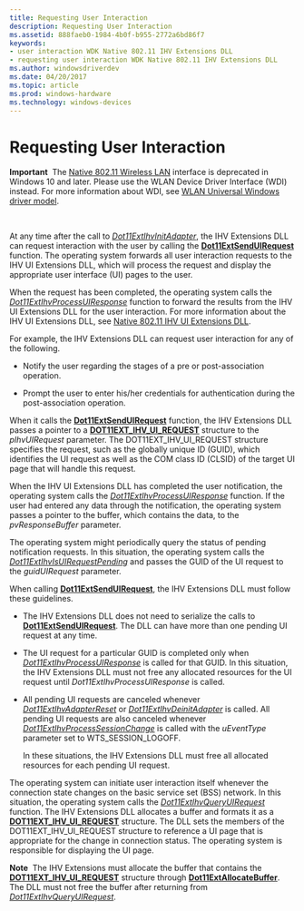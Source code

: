 ```yaml
---
title: Requesting User Interaction
description: Requesting User Interaction
ms.assetid: 888faeb0-1984-4b0f-b955-2772a6bd86f7
keywords:
- user interaction WDK Native 802.11 IHV Extensions DLL
- requesting user interaction WDK Native 802.11 IHV Extensions DLL
ms.author: windowsdriverdev
ms.date: 04/20/2017
ms.topic: article
ms.prod: windows-hardware
ms.technology: windows-devices
---
```


# Requesting User Interaction


**Important**  The [Native 802.11 Wireless LAN](native-802-11-wireless-lan4.md) interface is deprecated in Windows 10 and later. Please use the WLAN Device Driver Interface (WDI) instead. For more information about WDI, see [WLAN Universal Windows driver model](wifi-universal-driver-model.md).

 

At any time after the call to [*Dot11ExtIhvInitAdapter*](https://msdn.microsoft.com/library/windows/hardware/ff547469), the IHV Extensions DLL can request interaction with the user by calling the [**Dot11ExtSendUIRequest**](https://msdn.microsoft.com/library/windows/hardware/ff547567) function. The operating system forwards all user interaction requests to the IHV UI Extensions DLL, which will process the request and display the appropriate user interface (UI) pages to the user.

When the request has been completed, the operating system calls the [*Dot11ExtIhvProcessUIResponse*](https://msdn.microsoft.com/library/windows/hardware/ff547504) function to forward the results from the IHV UI Extensions DLL for the user interaction. For more information about the IHV UI Extensions DLL, see [Native 802.11 IHV UI Extensions DLL](https://msdn.microsoft.com/library/windows/hardware/ff560635).

For example, the IHV Extensions DLL can request user interaction for any of the following.

-   Notify the user regarding the stages of a pre or post-association operation.

-   Prompt the user to enter his/her credentials for authentication during the post-association operation.

When it calls the [**Dot11ExtSendUIRequest**](https://msdn.microsoft.com/library/windows/hardware/ff547567) function, the IHV Extensions DLL passes a pointer to a [**DOT11EXT\_IHV\_UI\_REQUEST**](https://msdn.microsoft.com/library/windows/hardware/ff547637) structure to the *pIhvUIRequest* parameter. The DOT11EXT\_IHV\_UI\_REQUEST structure specifies the request, such as the globally unique ID (GUID), which identifies the UI request as well as the COM class ID (CLSID) of the target UI page that will handle this request.

When the IHV UI Extensions DLL has completed the user notification, the operating system calls the [*Dot11ExtIhvProcessUIResponse*](https://msdn.microsoft.com/library/windows/hardware/ff547504) function. If the user had entered any data through the notification, the operating system passes a pointer to the buffer, which contains the data, to the *pvResponseBuffer* parameter.

The operating system might periodically query the status of pending notification requests. In this situation, the operating system calls the [*Dot11ExtIhvIsUIRequestPending*](https://msdn.microsoft.com/library/windows/hardware/ff547479) and passes the GUID of the UI request to the *guidUIRequest* parameter.

When calling [**Dot11ExtSendUIRequest**](https://msdn.microsoft.com/library/windows/hardware/ff547567), the IHV Extensions DLL must follow these guidelines.

-   The IHV Extensions DLL does not need to serialize the calls to [**Dot11ExtSendUIRequest**](https://msdn.microsoft.com/library/windows/hardware/ff547567). The DLL can have more than one pending UI request at any time.

-   The UI request for a particular GUID is completed only when [*Dot11ExtIhvProcessUIResponse*](https://msdn.microsoft.com/library/windows/hardware/ff547504) is called for that GUID. In this situation, the IHV Extensions DLL must not free any allocated resources for the UI request until *Dot11ExtIhvProcessUIResponse* is called.

-   All pending UI requests are canceled whenever [*Dot11ExtIhvAdapterReset*](https://msdn.microsoft.com/library/windows/hardware/ff547434) or [*Dot11ExtIhvDeinitAdapter*](https://msdn.microsoft.com/library/windows/hardware/ff547452) is called. All pending UI requests are also canceled whenever [*Dot11ExtIhvProcessSessionChange*](https://msdn.microsoft.com/library/windows/hardware/ff547501) is called with the *uEventType* parameter set to WTS\_SESSION\_LOGOFF.

    In these situations, the IHV Extensions DLL must free all allocated resources for each pending UI request.

The operating system can initiate user interaction itself whenever the connection state changes on the basic service set (BSS) network. In this situation, the operating system calls the [*Dot11ExtIhvQueryUIRequest*](https://msdn.microsoft.com/library/windows/hardware/ff547507) function. The IHV Extensions DLL allocates a buffer and formats it as a [**DOT11EXT\_IHV\_UI\_REQUEST**](https://msdn.microsoft.com/library/windows/hardware/ff547637) structure. The DLL sets the members of the DOT11EXT\_IHV\_UI\_REQUEST structure to reference a UI page that is appropriate for the change in connection status. The operating system is responsible for displaying the UI page.

**Note**  The IHV Extensions must allocate the buffer that contains the [**DOT11EXT\_IHV\_UI\_REQUEST**](https://msdn.microsoft.com/library/windows/hardware/ff547637) structure through [**Dot11ExtAllocateBuffer**](https://msdn.microsoft.com/library/windows/hardware/ff547419). The DLL must not free the buffer after returning from [*Dot11ExtIhvQueryUIRequest*](https://msdn.microsoft.com/library/windows/hardware/ff547507).

 

 

 





